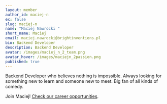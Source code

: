 ```yaml
---
layout: member
author_id: maciej-n
ex: false
slug: maciej-n
name: "Maciej Nawrocki "
short_name: Maciej
email: maciej.nawrocki@brightinventions.pl
bio: Backend Developer
description: Backend Developer
avatar: /images/maciej_n_2_team.png
avatar_hover: /images/maciejn_2passion.png
published: true
---
```

Backend Developer who believes nothing is impossible. Always looking for something new to learn and someone new to meet. Big fan of all kinds of comedy.

Join Maciej! [Check our career opportunities](/career).